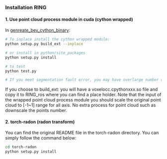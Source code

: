 ### Installation RING

#### 1. Use point cloud process module in cuda (cython wrapped)
In [genreate_bev_cython_binary](https://github.com/MaverickPeter/MR_SLAM/tree/main/LoopDetection/generate_bev_cython_binary):
```sh
# To inplace install the cython wrapped module:
python setup.py build_ext --inplace

# or install in python/site_packages
python setup.py install

# to test
python test.py

# If you meet segmentation fault error, you may have overlarge number of points to process e.g. 67w. To tackle this problem you may need to change your system stack size by 'ulimit -s 81920' in your bash
```
If you choose to build_ext: you will have a voxelocc.cpythonxxx.so file and copy it to RING_ros where you can find a place holder. Note that the input of the wrapped point cloud process module you should scale the original point cloud to [-1~1] range for all axis. No extra process for point cloud such as downscale the points number.

#### 2. torch-radon (radon transform)
You can find the original README file in the torch-radon directory. You can simply follow the command below:
```sh
cd torch-radon
python setup.py install
```